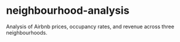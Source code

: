 # neighbourhood-analysis
Analysis of Airbnb prices, occupancy rates, and revenue across three neighbourhoods.
